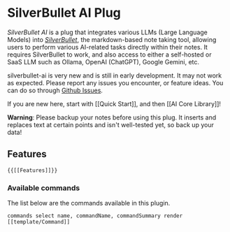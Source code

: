 # SilverBullet AI Plug

_SilverBullet AI_ is a plug that integrates various LLMs (Large Language Models) into [_SilverBullet_](https://silverbullet.md/), the markdown-based note taking tool, allowing users to perform various AI-related tasks directly within their notes. It requires SilverBullet to work, and also access to either a self-hosted or SaaS LLM such as Ollama, OpenAI (ChatGPT), Google Gemini, etc.

silverbullet-ai is very new and is still in early development.  It may not work as expected.  Please report any issues you encounter, or feature ideas.  You can do so through [Github Issues](https://github.com/justyns/silverbullet-ai/issues).

If you are new here, start with [[Quick Start]], and then [[AI Core Library]]!

**Warning**: Please backup your notes before using this plug.  It inserts and replaces text at certain points and isn't well-tested yet, so back up your data!

## Features

```template
{{[[Features]]}}
```

### Available commands

The list below are the commands available in this plugin.

```query
commands select name, commandName, commandSummary render [[template/Command]]
```


